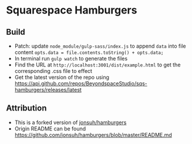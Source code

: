 # Squarespace Hamburgers

## Build

- Patch: update `node_module/gulp-sass/index.js` to append `data` into file content `opts.data = file.contents.toString() + opts.data;`
- In terminal run `gulp watch` to generate the files
- Find the URL at `http://localhost:3001/dist/example.html` to get the corresponding .css file to effect
- Get the latest version of the repo using https://api.github.com/repos/BeyondspaceStudio/sqs-hamburgers/releases/latest

## Attribution

- This is a forked version of [jonsuh/hamburgers](https://github.com/jonsuh/hamburgers)
- Origin README can be found https://github.com/jonsuh/hamburgers/blob/master/README.md
